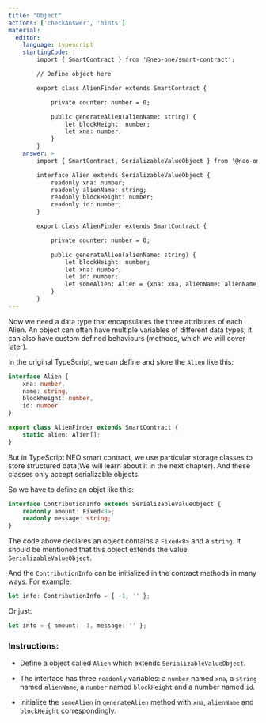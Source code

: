 ```yaml
---
title: "Object"
actions: ['checkAnswer', 'hints']
material: 
  editor:
    language: typescript
    startingCode: |
        import { SmartContract } from '@neo-one/smart-contract';

        // Define object here

        export class AlienFinder extends SmartContract {

            private counter: number = 0; 

            public generateAlien(alienName: string) {
                let blockHeight: number;
                let xna: number;
            }
        }
    answer: > 
        import { SmartContract, SerializableValueObject } from '@neo-one/smart-contract';

        interface Alien extends SerializableValueObject {
            readonly xna: number;
            readonly alienName: string;
            readonly blockHeight: number;
            readonly id: number;
        }

        export class AlienFinder extends SmartContract {

            private counter: number = 0; 

            public generateAlien(alienName: string) {
                let blockHeight: number;
                let xna: number;
                let id: number;
                let someAlien: Alien = {xna: xna, alienName: alienName, blockHeight: blockHeight, id: id};
            }
        }
---
```



Now we need a data type that encapsulates the three attributes of each Alien. An object can often have multiple variables of different data types, it can also have custom defined behaviours (methods, which we will cover later).

In the original TypeScript, we can define and store the `Alien` like this:

```typescript
interface Alien {
    xna: number,
    name: string,
    blockheight: number,
    id: number
}

export class AlienFinder extends SmartContract {
    static alien: Alien[];
}
```

But in TypeScript NEO smart contract, we use particular storage classes to store structured data(We will learn about it in the next chapter). And these classes only accept serializable objects.

So we have to define an objct like this: 

```typescript
interface ContributionInfo extends SerializableValueObject {
    readonly amount: Fixed<8>;
    readonly message: string;
}
```

The code above declares an object contains a `Fixed<8>` and a `string`. It should be mentioned that this object extends the value `SerializableValueObject`.

And the `ContributionInfo` can be initialized in the contract methods in many ways. For example:

```typescript
let info: ContributionInfo = { -1, '' };
```

Or just:

```typescript
let info = { amount: -1, message: '' };
```

### Instructions: 

- Define a object called `Alien` which extends `SerializableValueObject`.

- The interface has three `readonly` variables: a `number` named `xna`, a `string` named `alienName`, a `number` named `blockHeight` and a number named `id`.

- Initialize the `someAlien` in `generateAlien` method with `xna`, `alienName` and `blockHeight` correspondingly.
